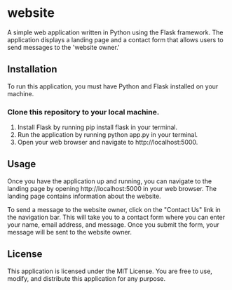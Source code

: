 # website
A simple web application written in Python using the Flask framework. The application displays a landing page and a contact form that allows users to send messages to the 'website owner.'

## Installation
To run this application, you must have Python and Flask installed on your machine.

### Clone this repository to your local machine.
1. Install Flask by running pip install flask in your terminal.
2. Run the application by running python app.py in your terminal.
3. Open your web browser and navigate to http://localhost:5000.
## Usage
Once you have the application up and running, you can navigate to the landing page by opening http://localhost:5000 in your web browser. The landing page contains information about the website.

To send a message to the website owner, click on the "Contact Us" link in the navigation bar. This will take you to a contact form where you can enter your name, email address, and message. Once you submit the form, your message will be sent to the website owner.

## License
This application is licensed under the MIT License. You are free to use, modify, and distribute this application for any purpose.
